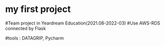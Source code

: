 # my first project
#Team project in Yeardream Education(2021.08-2022-03)
#Use AWS-RDS connected by Flask

#tools :  DATAGRIP, Pycharm
